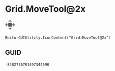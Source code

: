 # Grid.MoveTool@2x
![](/img/Grid.MoveTool@2x.png)

``` CSharp
EditorGUIUtility.IconContent("Grid.MoveTool@2x")
```
## GUID
```
-8482776701497344590
```

